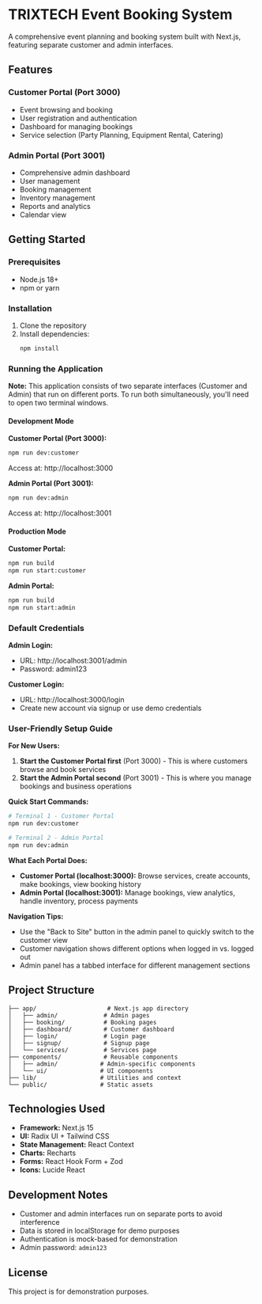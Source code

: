 # TRIXTECH Event Booking System

A comprehensive event planning and booking system built with Next.js, featuring separate customer and admin interfaces.

## Features

### Customer Portal (Port 3000)

- Event browsing and booking
- User registration and authentication
- Dashboard for managing bookings
- Service selection (Party Planning, Equipment Rental, Catering)

### Admin Portal (Port 3001)

- Comprehensive admin dashboard
- User management
- Booking management
- Inventory management
- Reports and analytics
- Calendar view

## Getting Started

### Prerequisites

- Node.js 18+
- npm or yarn

### Installation

1. Clone the repository
2. Install dependencies:
   ```bash
   npm install
   ```

### Running the Application

**Note:** This application consists of two separate interfaces (Customer and Admin) that run on different ports. To run both simultaneously, you'll need to open two terminal windows.

#### Development Mode

**Customer Portal (Port 3000):**

```bash
npm run dev:customer
```

Access at: http://localhost:3000

**Admin Portal (Port 3001):**

```bash
npm run dev:admin
```

Access at: http://localhost:3001

#### Production Mode

**Customer Portal:**

```bash
npm run build
npm run start:customer
```

**Admin Portal:**

```bash
npm run build
npm run start:admin
```

### Default Credentials

**Admin Login:**

- URL: http://localhost:3001/admin
- Password: admin123

**Customer Login:**

- URL: http://localhost:3000/login
- Create new account via signup or use demo credentials

### User-Friendly Setup Guide

**For New Users:**

1. **Start the Customer Portal first** (Port 3000) - This is where customers browse and book services
2. **Start the Admin Portal second** (Port 3001) - This is where you manage bookings and business operations

**Quick Start Commands:**

```bash
# Terminal 1 - Customer Portal
npm run dev:customer

# Terminal 2 - Admin Portal
npm run dev:admin
```

**What Each Portal Does:**

- **Customer Portal (localhost:3000):** Browse services, create accounts, make bookings, view booking history
- **Admin Portal (localhost:3001):** Manage bookings, view analytics, handle inventory, process payments

**Navigation Tips:**

- Use the "Back to Site" button in the admin panel to quickly switch to the customer view
- Customer navigation shows different options when logged in vs. logged out
- Admin panel has a tabbed interface for different management sections

## Project Structure

```
├── app/                    # Next.js app directory
│   ├── admin/             # Admin pages
│   ├── booking/           # Booking pages
│   ├── dashboard/         # Customer dashboard
│   ├── login/             # Login page
│   ├── signup/            # Signup page
│   └── services/          # Services page
├── components/            # Reusable components
│   ├── admin/            # Admin-specific components
│   └── ui/               # UI components
├── lib/                  # Utilities and context
└── public/               # Static assets
```

## Technologies Used

- **Framework:** Next.js 15
- **UI:** Radix UI + Tailwind CSS
- **State Management:** React Context
- **Charts:** Recharts
- **Forms:** React Hook Form + Zod
- **Icons:** Lucide React

## Development Notes

- Customer and admin interfaces run on separate ports to avoid interference
- Data is stored in localStorage for demo purposes
- Authentication is mock-based for demonstration
- Admin password: `admin123`

## License

This project is for demonstration purposes.
